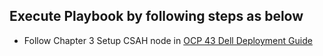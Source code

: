 ## Execute Playbook by following steps as below

- Follow Chapter 3 Setup CSAH node in [OCP 43 Dell Deployment Guide](https://www.dellemc.com/resources/en-us/asset/technical-guides-support-information/solutions/h18212-openshift-container-dpg.pdf)
